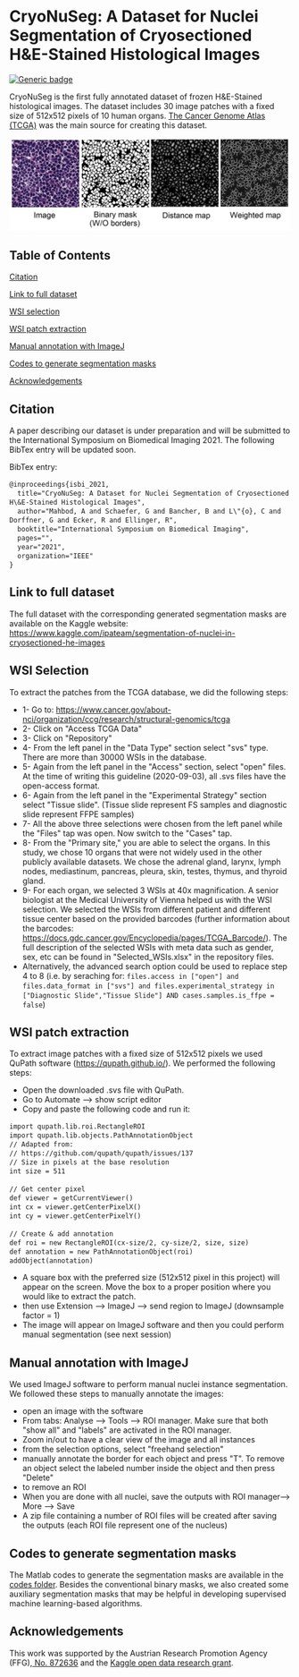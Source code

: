 # CryoNuSeg: A Dataset for Nuclei Segmentation of Cryosectioned H\&E-Stained Histological Images
[![Generic badge](https://img.shields.io/badge/Code-MATLAB-<COLOR>.svg)](https://shields.io/)

CryoNuSeg is the first fully annotated dataset of frozen H\&E-Stained histological images. The dataset includes 30 image patches with a fixed size of 512x512 pixels of 10 human organs. <a href="https://portal.gdc.cancer.gov/">The Cancer Genome Atlas (TCGA)</a> was the main source for creating this dataset.  

![Project Image](https://github.com/masih4/CryoNuSeg/blob/master/.gitfiles/example.jpg)



## Table of Contents 
[Citation](#citation)

[Link to full dataset](#link-to-full-dataset)

[WSI selection](#wsi-selection)

[WSI patch extraction](#wsi-patch-extraction)

[Manual annotation with ImageJ](#manual-annotation-with-imagej)

[Codes to generate segmentation masks](#codes-to-generate-segmentation-masks)

[Acknowledgements](#acknowledgements)





## Citation
A paper describing our dataset is under preparation and will be submitted to the International Symposium on Biomedical Imaging 2021. The following BibTex entry will be updated soon.

BibTex entry:
```
@inproceedings{isbi_2021,
  title="CryoNuSeg: A Dataset for Nuclei Segmentation of Cryosectioned H\&E-Stained Histological Images",
  author="Mahbod, A and Schaefer, G and Bancher, B and L\"{o}, C and Dorffner, G and Ecker, R and Ellinger, R",
  booktitle="International Symposium on Biomedical Imaging",
  pages="",
  year="2021",
  organization="IEEE"
}
```
## Link to full dataset
The full dataset with the corresponding generated segmentation masks are available on the Kaggle website: 
https://www.kaggle.com/ipateam/segmentation-of-nuclei-in-cryosectioned-he-images

## WSI Selection
To extract the patches from the TCGA database, we did the following steps:
- 1- Go to: https://www.cancer.gov/about-nci/organization/ccg/research/structural-genomics/tcga
- 2- Click on "Access TCGA Data"
- 3- Click on "Repository"
- 4- From the left panel in the "Data Type" section select "svs" type. There are more than 30000 WSIs in the database. 
- 5- Again from the left panel in the "Access" section, select "open" files. At the time of writing this guideline (2020-09-03), all .svs files have the open-access format. 
- 6- Again from the left panel in the "Experimental Strategy" section select "Tissue slide". (Tissue slide represent FS samples and diagnostic slide represent FFPE samples)
- 7- All the above three selections were chosen from the left panel while the "Files" tap was open. Now switch to the "Cases" tap. 
- 8- From the "Primary site," you are able to select the organs. In this study, we chose 10 organs that were not widely used in the other publicly available datasets. We chose the adrenal gland, larynx, lymph nodes, mediastinum, pancreas, pleura, skin, testes, thymus, and thyroid gland. 
- 9- For each organ, we selected 3 WSIs at 40x magnification. A senior biologist at the Medical University of Vienna helped us with the WSI selection. We selected the WSIs from different patient and different tissue center based on the provided barcodes (further information about the barcodes: https://docs.gdc.cancer.gov/Encyclopedia/pages/TCGA_Barcode/). The full description of the selected WSIs with meta data such as gender, sex, etc can be found in "Selected_WSIs.xlsx" in the repository files. 
- Alternatively, the advanced search option could be used to replace step 4 to 8 (i.e. by seraching for: 
```files.access in ["open"] and files.data_format in ["svs"] and files.experimental_strategy in ["Diagnostic Slide","Tissue Slide"] AND cases.samples.is_ffpe = false```)

## WSI patch extraction
To extract image patches with a fixed size of 512x512 pixels we used QuPath software (https://qupath.github.io/). We performed the following steps:
- Open the downloaded .svs file with QuPath.
- Go to Automate --> show script editor 
- Copy and paste the following code and run it:
```// Script to create a 512 x 512 rectangle ROI in Qupath
import qupath.lib.roi.RectangleROI
import qupath.lib.objects.PathAnnotationObject
// Adapted from:
// https://github.com/qupath/qupath/issues/137
// Size in pixels at the base resolution
int size = 511

// Get center pixel
def viewer = getCurrentViewer()
int cx = viewer.getCenterPixelX()
int cy = viewer.getCenterPixelY()

// Create & add annotation
def roi = new RectangleROI(cx-size/2, cy-size/2, size, size)
def annotation = new PathAnnotationObject(roi)
addObject(annotation)
```
- A square box with the preferred size (512x512 pixel in this project) will appear on the screen. Move the box to a proper position where you would like to extract the patch.
- then use Extension --> ImageJ --> send region to ImageJ (downsample factor = 1)
- The image will appear on ImageJ software and then you could perform manual segmentation (see next session)
## Manual annotation with ImageJ
We used ImageJ software to perform manual nuclei instance segmentation. We followed these steps to manually annotate the images:
- open an image with the software
- From tabs:  Analyse --> Tools --> ROI manager. Make sure that both "show all" and "labels" are activated in the ROI manager. 
- Zoom in/out to have a clear view of the image and all instances
- from the selection options, select "freehand selection"
- manually annotate the border for each object and press "T". To remove an object select the labeled number inside the object and then press "Delete"
- to remove an ROI 
- When you are done with all nuclei, save the outputs with ROI manager--> More --> Save
- A zip file containing a number of ROI files will be created after saving the outputs (each ROI file represent one of the nucleus) 

## Codes to generate segmentation masks
The Matlab codes to generate the segmentation masks are available in the  <a href="https://github.com/masih4/CryoNuSeg/tree/master/codes/manual_masks_generator
">codes folder</a>. Besides the conventional binary masks, we also created some auxiliary segmentation masks that may be helpful in developing supervised machine learning-based algorithms.  

## Acknowledgements
This work was supported by the Austrian Research Promotion Agency (FFG),<a href="https://projekte.ffg.at/projekt/3258628"> No. 872636</a> and the <a href="https://www.kaggle.com/open-data-research-grant-2020-awardees">Kaggle open data research grant</a>.






